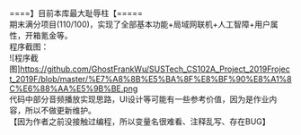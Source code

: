 ====】目前本库最大耻辱柱【=====   
期末满分项目(110/100)，实现了全部基本功能+局域网联机+人工智障+用户属性，开箱氪金等。  
程序截图：  
![程序截图]https://github.com/GhostFrankWu/SUSTech_CS102A_Project_2019Froject_2019F/blob/master/%E7%A8%8B%E5%BA%8F%E8%BF%90%E8%A1%8C%E6%88%AA%E5%9B%BE.png  
代码中部分音频播放实现思路，UI设计等可能有一些参考价值，因为是作业内容，所以不做更新维护。  
【因为作者之前没接触过编程，所以变量名很难看、注释乱写、存在BUG】

